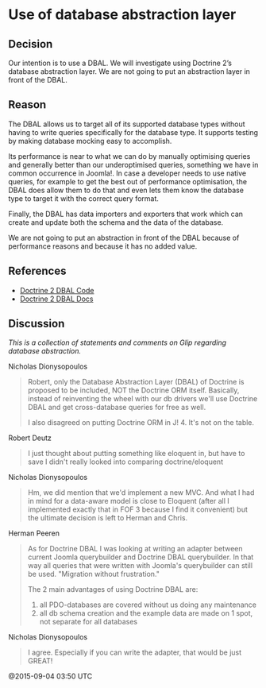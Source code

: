 # Use of database abstraction layer

## Decision

Our intention is to use a DBAL. We will investigate using Doctrine 2’s database abstraction 
layer. We are not going to put an abstraction layer in front of the DBAL. 

## Reason

The DBAL allows us to target all of its supported database types without having to write queries 
specifically for the database type. It supports testing by making database mocking easy to 
accomplish. 
 
Its performance is near to what we can do by manually optimising queries and generally better 
than our under­optimised queries, something we have in common occurrence in Joomla!. In 
case a developer needs to use native queries, for example to get the best out of performance 
optimisation, the DBAL does allow them to do that and even lets them know the database type 
to target it with the correct query format. 
 
Finally, the DBAL has data importers and exporters that work which can create and update both 
the schema and the data of the database. 
 
We are not going to put an abstraction in front of the DBAL because of performance reasons 
and because it has no added value. 

## References

  - [Doctrine 2 DBAL Code](https://github.com/doctrine/dbal/)
  - [Doctrine 2 DBAL Docs](http://doctrine­dbal.readthedocs.org/en/latest/)
   
## Discussion

*This is a collection of statements and comments on Glip regarding database abstraction.*

Nicholas Dionysopoulos
> Robert, only the Database Abstraction Layer (DBAL) of Doctrine is proposed to be included, NOT the Doctrine ORM
> itself. Basically, instead of reinventing the wheel with our db drivers we'll use Doctrine DBAL and get
> cross-database queries for free as well.
>
> I also disagreed on putting Doctrine ORM in J! 4. It's not on the table.

Robert Deutz
> I just thought about putting something like eloquent in, but have to save I didn't really looked into comparing doctrine/eloquent

Nicholas Dionysopoulos
> Hm, we did mention that we'd implement a new MVC. And what I had in mind for a data-aware model is close to Eloquent
> (after all I implemented exactly that in FOF 3 because I find it convenient) but the ultimate decision is left to Herman and Chris.

Herman Peeren
> As for Doctrine DBAL I was looking at writing an adapter between current Joomla querybuilder and Doctrine DBAL querybuilder.
> In that way all queries that were written with Joomla's querybuilder can still be used. "Migration without frustration."
>
> The 2 main advantages of using Doctrine DBAL are:
>
>   1. all PDO-databases are covered without us doing any maintenance
>   2. all db schema creation and the example data are made on 1 spot, not separate for all databases

Nicholas Dionysopoulos
> I agree. Especially if you can write the adapter, that would be just GREAT!

@2015-09-04 03:50 UTC
